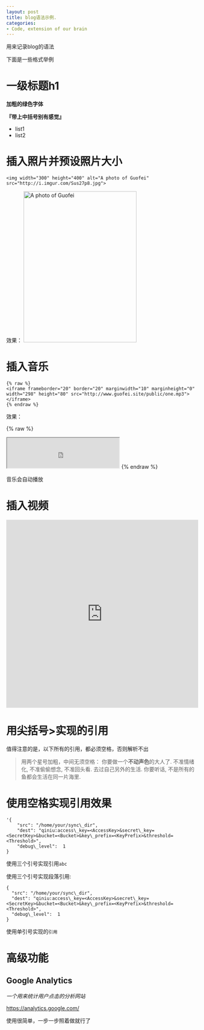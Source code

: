 ```yaml
---
layout: post
title: blog语法示例.
categories:
- Code, extension of our brain
---
```


用来记录blog的语法

下面是一些格式举例

# 一级标题h1


**加粗的绿色字体**

**『带上中括号别有感觉』**

- list1
- list2

# 插入照片并预设照片大小
```
<img width="300" height="400" alt="A photo of Guofei" src="http://i.imgur.com/Sus27p8.jpg">
```

效果：
<img width="300" height="400" alt="A photo of Guofei" src="http://i.imgur.com/Sus27p8.jpg">


# 插入音乐

```
{% raw %}
<iframe frameborder="20" border="20" marginwidth="10" marginheight="0" width="298" height="80" src="http://www.guofei.site/public/one.mp3"></iframe>
{% endraw %}
```

效果：



{% raw %}
<iframe frameborder="20" border="20" marginwidth="10" marginheight="0" width="298" height="80" src="http://www.guofei.site/public/one.mp3"></iframe>
{% endraw %}



音乐会自动播放

# 插入视频

<div class="embed-responsive embed-responsive-16by9"><iframe height=498 width=510 src="http://player.youku.com/embed/XNTE1NjQ5MzY4" frameborder=0 allowfullscreen></iframe></div>


# 用尖括号>实现的引用

值得注意的是，以下所有的引用，都必须空格，否则解析不出

> 用两个星号加粗，中间无须空格：
你要做一个**不动声色**的大人了. 不准情绪化, 不准偷偷想念, 不准回头看. 去过自己另外的生活. 你要听话, 不是所有的鱼都会生活在同一片海里.

# 使用空格实现引用效果

	'{
	    "src": "/home/your/sync\_dir",
	    "dest": "qiniu:access\_key=<AccessKey>&secret\_key=<SecretKey>&bucket=<Bucket>&key\_prefix=<KeyPrefix>&threshold=<Threshold>",
	    "debug\_level":  1
	}

使用三个引号实现引用```abc```

使用三个引号实现段落引用:


```
{
  "src": "/home/your/sync\_dir",
  "dest": "qiniu:access\_key=<AccessKey>&secret\_key=<SecretKey>&bucket=<Bucket>&key\_prefix=<KeyPrefix>&threshold=<Threshold>",
  "debug\_level":  1
}
```


使用单引号实现的`引用`

# 高级功能

## Google Analytics

*一个用来统计用户点击的分析网站*

https://analytics.google.com/

使用很简单，一步一步照着做就行了
